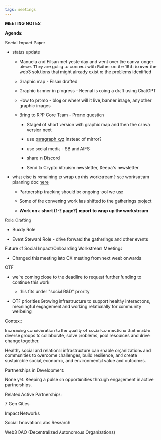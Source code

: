 ```yaml
---
tags: meetings
---
```


**MEETING NOTES:**

**Agenda:**

Social Impact Paper

- status update

  - Manuela and Filsan met yesterday and went over the canva longer piece. They are going to connect with Rather on the 19th to over the web3 solutions that might already exist re the problems identified

  - Graphic map - Filsan drafted

  - Graphic banner in progress - Heenal is doing a draft using ChatGPT

  - How to promo - blog or where will it live, banner image, any other graphic images

  - Bring to RPP Core Team - Promo question

    - Staged of short version with graphic map and then the canva version next

    - use [paragraph.xyz](http://paragraph.xyz) Instead of mirror?

    - use social media - SB and AIFS

    - share in Discord

    - Send to Crypto Altruism newsletter, Deepa's newsletter 

- what else is remaining to wrap up this workstream? see workstream planning doc [here](https://app.charmverse.io/superbenefit/social-impact-workstream-planning-36083521072364766)

  - Partnership tracking should be ongoing tool we use

  - Some of the convening work has shifted to the gatherings project

  - **Work on a** **short (1-2 page?)** **report to wrap up the workstream**

[Role Crafting](https://app.charmverse.io/superbenefit/rolecrafting-contributor-engagement-rpp-draft-1014468665611381#subtasks)

- Buddy Role

- Event Steward Role - drive forward the gatherings and other events

Future of Social Impact/Onboarding Workstream Meetings

- Changed this meeting into CX meeting from next week onwards

OTF

- we're coming close to the deadline to request further funding to continue this work

  - this fits under "social R&D" priority

- OTF priorities Growing infrastructure to support healthy interactions, meaningful engagement and working relationally for community wellbeing

 Context:

 Increasing consideration to the quality of social connections that enable diverse groups to collaborate, solve problems, pool resources and drive change together.

 Healthy social and relational infrastructure can enable organizations and communities to overcome challenges, build resilience, and create sustainable social, economic, and environmental value and outcomes.

 Partnerships in Development:

 None yet. Keeping a pulse on opportunities through engagement in active partnerships.

 Related Active Partnerships:

 7 Gen Cities

 Impact Networks

 Social Innovation Labs Research

 Web3 DAO (Decentralized Autonomous Organizations)